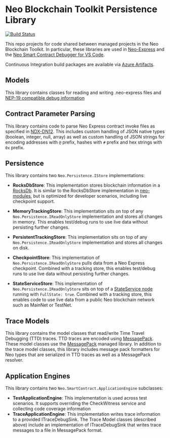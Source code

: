 # Neo Blockchain Toolkit Persistence Library

[![Build Status](https://github.com/ngdenterprise/neo-blockchaintoolkit-library/actions/workflows/push.yml/badge.svg?branch=master)](https://github.com/ngdenterprise/neo-blockchaintoolkit-library/actions/)

This repo projects for code shared between managed projects in the Neo Blockchain Toolkit.
In particular, these libraries are used in [Neo-Express](https://github.com/neo-project/neo-express)
and the [Neo Smart Contract Debugger for VS Code](https://github.com/neo-project/neo-debugger).

Continuous Integration build packages are available via
[Azure Artifacts](https://dev.azure.com/ngdenterprise/Build/_packaging?_a=feed&feed=public).

## Models

This library contains classes for reading and writing .neo-express files and 
[NEP-19 compatible debug information](https://github.com/neo-project/proposals/blob/master/nep-19.mediawiki)

## Contract Parameter Parsing

This library contains code to parse Neo Express contract invoke files as specified
in [NDX-DN12](https://github.com/ngdseattle/design-notes/blob/master/NDX-DN12%20-%20Neo%20Express%20Invoke%20Files.md).
This includes custom handling of JSON native types (boolean, integer, null, array)
as well as custom handling of JSON strings for encoding addresses with `@` prefix,
hashes with `#` prefix and hex strings with `0x` prefix.

## Persistence

This library contains two `Neo.Persistence.IStore` implementations:

* **RocksDbStore**: This implementation stores blockchain information in a
  [RocksDb](https://rocksdb.org/). It is similar to the RocksDbStore implementation in
  [neo-modules](https://github.com/neo-project/neo-modules), but is optimized for
  developer scenarios, including live checkpoint support.

* **MemoryTrackingStore**: This implementation sits on top of any `Neo.Persistence.IReadOnlyStore`
  implementation and stores all changes in memory. This enables test/debug runs to
  use live data without persisting further changes.

* **PersistentTrackingStore**: This implementation sits on top of any `Neo.Persistence.IReadOnlyStore`
  implementation and stores all changes on disk.

* **CheckpointStore**: This implementation of `Neo.Persistence.IReadOnlyStore` pulls data
  from a Neo Express checkpoint. Combined with a tracking store, this enables test/debug runs to
  use live data without persisting further changes.

* **StateServiceStore**: This implementation of `Neo.Persistence.IReadOnlyStore` sits
  on top of a [StateService node](https://github.com/neo-project/neo-modules/tree/master/src/StateService)
  running with `FullState: true`. Combined with a tracking store, this enables code to use live
  data from a public Neo blockchain network such as MainNet or TestNet.


## Trace Models

This library contains the model classes that read/write Time Travel Debugging (TTD) traces.
TTD traces are encoded using [MessagePack](https://msgpack.org/). These model classes
use the [MessagePack](https://github.com/neuecc/MessagePack-CSharp) managed library.
In addition to the trace model classes, this library includes message pack formatters for
Neo types that are serialized in TTD traces as well as a MessagePack resolver.

## Application Engines

This library contains two `Neo.SmartContract.ApplicationEngine` subclasses:

* **TestApplicationEngine**: This implementation is used across test scenarios. It supports
  overriding the CheckWitness service and collecting code coverage information
* **TraceApplicationEngine**: This implementation writes trace information to a provided
  ITraceDebugSink. The Trace Model classes (described above) include an implementation of
  ITraceDebugSink that writes trace messages to a file in MessagePack format. 
